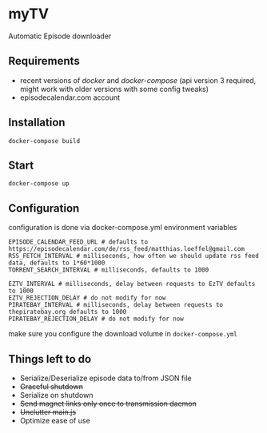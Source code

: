 # myTV
Automatic Episode downloader

## Requirements
- recent versions of _docker_ and _docker-compose_ (api version 3 required, might work with older versions with some config tweaks)
- episodecalendar.com account

## Installation
```
docker-compose build
```
## Start
```
docker-compose up
```
## Configuration
configuration is done via docker-compose.yml environment variables
```
EPISODE_CALENDAR_FEED_URL # defaults to https://episodecalendar.com/de/rss_feed/matthias.loeffel@gmail.com
RSS_FETCH_INTERVAL # milliseconds, how often we should update rss feed data, defaults to 1*60*1000
TORRENT_SEARCH_INTERVAL # milliseconds, defaults to 1000

EZTV_INTERVAL # milliseconds, delay between requests to EzTV defaults to 1000
EZTV_REJECTION_DELAY # do not modify for now
PIRATEBAY_INTERVAL # milliseconds, delay between requests to thepiratebay.org defaults to 1000
PIRATEBAY_REJECTION_DELAY # do not modify for now
```
make sure you configure the download volume in ```docker-compose.yml```

## Things left to do
- Serialize/Deserialize episode data to/from JSON file
- ~~Graceful shutdown~~
- Serialize on shutdown
- ~~Send magnet links only once to transmission daemon~~
- ~~Unclutter main.js~~
- Optimize ease of use
